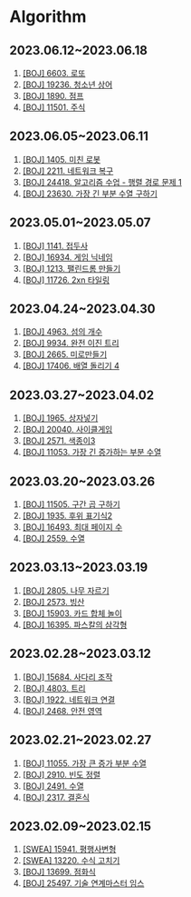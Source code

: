 # Algorithm

## 2023.06.12~2023.06.18
1. [[BOJ] 6603. 로또](https://www.acmicpc.net/problem/6603)
2. [[BOJ] 19236. 청소년 상어](https://www.acmicpc.net/problem/19236)
3. [[BOJ] 1890. 점프](https://www.acmicpc.net/problem/1890)
4. [[BOJ] 11501. 주식](https://www.acmicpc.net/problem/11501)

## 2023.06.05~2023.06.11
1. [[BOJ] 1405. 미친 로봇](https://www.acmicpc.net/problem/1405)
2. [[BOJ] 2211. 네트워크 복구](https://www.acmicpc.net/problem/2211)
3. [[BOJ] 24418. 알고리즘 수업 - 행렬 경로 문제 1](https://www.acmicpc.net/problem/24418)
4. [[BOJ] 23630. 가장 긴 부분 수열 구하기](https://www.acmicpc.net/problem/23630)

## 2023.05.01~2023.05.07
1. [[BOJ] 1141. 접두사](https://www.acmicpc.net/problem/1141)
2. [[BOJ] 16934. 게임 닉네임](https://www.acmicpc.net/problem/16934)
3. [[BOJ] 1213. 팰린드롬 만들기](https://www.acmicpc.net/problem/1213)
4. [[BOJ] 11726. 2xn 타일링](https://www.acmicpc.net/problem/11726)

## 2023.04.24~2023.04.30
1. [[BOJ] 4963. 섬의 개수](https://www.acmicpc.net/problem/4963)
2. [[BOJ] 9934. 완전 이진 트리](https://www.acmicpc.net/problem/9934)
3. [[BOJ] 2665. 미로만들기](https://www.acmicpc.net/problem/2665)
4. [[BOJ] 17406. 배열 돌리기 4](https://www.acmicpc.net/problem/17406)

## 2023.03.27~2023.04.02
1. [[BOJ] 1965. 상자넣기](https://www.acmicpc.net/problem/1965)
2. [[BOJ] 20040. 사이클게임](https://www.acmicpc.net/problem/20040)
3. [[BOJ] 2571. 색종이3](https://www.acmicpc.net/problem/2571)
4. [[BOJ] 11053. 가장 긴 증가하는 부분 수열](https://www.acmicpc.net/problem/11053)

## 2023.03.20~2023.03.26
1. [[BOJ] 11505. 구간 곱 구하기](https://www.acmicpc.net/problem/11505)
2. [[BOJ] 1935. 후위 표기식2](https://www.acmicpc.net/problem/1935)
3. [[BOJ] 16493. 최대 페이지 수](https://www.acmicpc.net/problem/16493)
4. [[BOJ] 2559. 수열](https://www.acmicpc.net/problem/2559)

## 2023.03.13~2023.03.19
1. [[BOJ] 2805. 나무 자르기](https://www.acmicpc.net/problem/2805)
2. [[BOJ] 2573. 빙산](https://www.acmicpc.net/problem/2573)
3. [[BOJ] 15903. 카드 합체 놀이](https://www.acmicpc.net/problem/15903)
4. [[BOJ] 16395. 파스칼의 삼각형](https://www.acmicpc.net/problem/16395)

## 2023.02.28~2023.03.12
1. [[BOJ] 15684. 사다리 조작](https://www.acmicpc.net/problem/15684)
2. [[BOJ] 4803. 트리](https://www.acmicpc.net/problem/4803)
3. [[BOJ] 1922. 네트워크 연결](https://www.acmicpc.net/problem/1922)
4. [[BOJ] 2468. 안전 영역](https://www.acmicpc.net/problem/2468)

## 2023.02.21~2023.02.27
1. [[BOJ] 11055. 가장 큰 증가 부분 수열](https://www.acmicpc.net/problem/11055)
2. [[BOJ] 2910. 빈도 정렬](https://www.acmicpc.net/problem/2910)
3. [[BOJ] 2491. 수열](https://www.acmicpc.net/problem/2491)
4. [[BOJ] 2317. 결혼식](https://www.acmicpc.net/problem/2317)

## 2023.02.09~2023.02.15
1. [[SWEA] 15941. 평행사변형](https://swexpertacademy.com/main/code/problem/problemDetail.do?contestProbId=AYVgOZEKOpcDFAQK)
2. [[SWEA] 13220. 수식 고치기](https://swexpertacademy.com/main/code/problem/problemDetail.do?contestProbId=AXzjz2V6-Q8DFASs)
3. [[BOJ] 13699. 점화식](https://www.acmicpc.net/problem/13699)
4. [[BOJ] 25497. 기술 연계마스터 임스](https://www.acmicpc.net/problem/25497)
